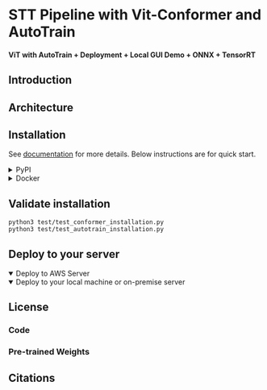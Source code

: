 # STT Pipeline with Vit-Conformer and AutoTrain
#### ViT with AutoTrain + Deployment + Local GUI Demo + ONNX + TensorRT

## Introduction


## Architecture

## Installation

See [documentation](./docs) for more details. Below instructions are for quick start.

<details onclose>
<summary>PyPI</summary>

```shell
git clone https://github.com/Klassikcat/ViT-Conformer
python3 pip install -U VitConformer # This installs both VitConformer and AutoTrain.
```
</details>

<details onclose>
<summary>Docker</summary>

```shell
git clone https://github.com/Klassikcat/ViT-Conformer
docker build ViT-Conformer/dockerFiles -t local.DockerFile
```
</details>

## Validate installation

```shell
python3 test/test_conformer_installation.py
python3 test/test_autotrain_installation.py
```

## Deploy to your server

<details open>
<summary>Deploy to AWS Server</summary>
 </details>

<details open>
<summary>Deploy to your local machine or on-premise server</summary>
</details>

## License

### Code

### Pre-trained Weights

## Citations